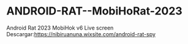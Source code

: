 # ANDROID-RAT--MobiHoRat-2023
Android Rat 2023 MobiHok v6 Live screen
Descargar:https://nibiruanuna.wixsite.com/android-rat-spy
